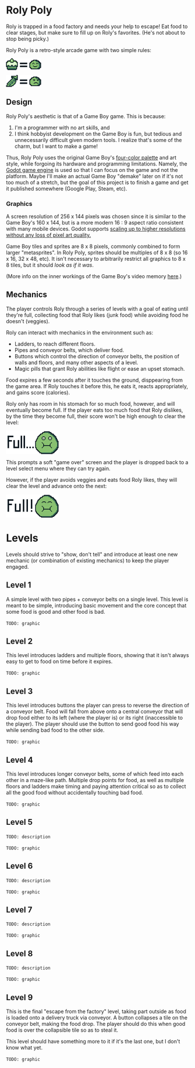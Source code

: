 # Roly Poly
Roly is trapped in a food factory and needs your help to escape! Eat food to clear stages, but make sure to fill up on Roly's favorites. (He's not about to stop being picky.)

Roly Poly is a retro-style arcade game with two simple rules:

<img src="good_food.gif" alt="Eat tasty food!" title="Eat tasty food!" style="display: block; width: 96px; height: 32px; image-rendering: pixelated; image-rendering: crisp-edges">

<img src="bad_food.gif" alt="Avoid healthy food!" title="Avoid healthy food!" style="display: block; margin-top: 1em; width: 96px; height: 32px; image-rendering: pixelated; image-rendering: crisp-edges">



## Design
Roly Poly's aesthetic is that of a Game Boy game. This is because:

1. I'm a programmer with no art skills, and
2. I think hobbyist development on the Game Boy is fun, but tedious and unnecessarily difficult given modern tools. I realize that's some of the charm, but I want to make a game!

Thus, Roly Poly uses the original Game Boy's [four-color palette](https://gbgfx.legacy.codes) and art style, while forgoing its hardware and programming limitations. Namely, the [Godot game engine](https://godotengine.org/) is used so that I can focus on the game and not the platform. Maybe I'll make an actual Game Boy "demake" later on if it's not too much of a stretch, but the goal of this project is to finish a game and get it published somewhere (Google Play, Steam, etc).

### Graphics
A screen resolution of 256 x 144 pixels was chosen since it is similar to the Game Boy's 160 x 144, but is a more modern 16 : 9 aspect ratio consistent with many mobile devices. Godot supports [scaling up to higher resolutions without any loss of pixel art quality.](https://docs.godotengine.org/en/latest/tutorials/viewports/multiple_resolutions.html)

Game Boy tiles and sprites are 8 x 8 pixels, commonly combined to form larger "metasprites". In Roly Poly, sprites should be multiples of 8 x 8 (so 16 x 16, 32 x 48, etc). It isn't necessary to arbitrarily restrict all graphics to 8 x 8 tiles, but it should *look as if it was*.

(More info on the inner workings of the Game Boy's video memory [here](https://github.com/taylus/gameboy-graphics/blob/master/building_a_rom.md#an-aside-about-game-boy-video-memory).)

## Mechanics
The player controls Roly through a series of levels with a goal of eating until they're full, collecting food that Roly likes (junk food) while avoiding food he doesn't (veggies).

Roly can interact with mechanics in the environment such as:

* Ladders, to reach different floors.
* Pipes and conveyor belts, which deliver food.
* Buttons which control the direction of conveyor belts, the position of walls and floors, and many other aspects of a level.
* Magic pills that grant Roly abilities like flight or ease an upset stomach.

Food expires a few seconds after it touches the ground, disppearing from the game area. If Roly touches it before this, he eats it, reacts appropriately, and gains score (calories).

Roly only has room in his stomach for so much food, however, and will eventually become full. If the player eats too much food that Roly dislikes, by the time they become full, their score won't be high enough to clear the level:

<img src="full_slime_bad.png" alt="Full!" title="Full!" style="display: block; margin-top: 1em; width: 144px; height: 64px; image-rendering: pixelated; image-rendering: crisp-edges">

This prompts a soft "game over" screen and the player is dropped back to a level select menu where they can try again.

However, if the player avoids veggies and eats food Roly likes, they will clear the level and advance onto the next:

<img src="full_slime_good.png" alt="Full!" title="Full!" style="display: block; margin-top: 1em; width: 144px; height: 64px; image-rendering: pixelated; image-rendering: crisp-edges">

# Levels
Levels should strive to "show, don't tell" and introduce at least one new mechanic (or combination of existing mechanics) to keep the player engaged.

## Level 1
A simple level with two pipes + conveyor belts on a single level. This level is meant to be simple, introducing basic movement and the core concept that some food is good and other food is bad.

`TODO: graphic`

## Level 2
This level introduces ladders and multiple floors, showing that it isn't always easy to get to food on time before it expires.

`TODO: graphic`

## Level 3
This level introduces buttons the player can press to reverse the direction of a conveyor belt. Food will fall from above onto a central conveyor that will drop food either to its left (where the player is) or its right (inaccessible to the player). The player should use the button to send good food his way while sending bad food to the other side.

`TODO: graphic`

## Level 4
This level introduces longer conveyor belts, some of which feed into each other in a maze-like path. Multiple drop points for food, as well as multiple floors and ladders make timing and paying attention critical so as to collect all the good food without accidentally touching bad food.

`TODO: graphic`

## Level 5

`TODO: description`

`TODO: graphic`

## Level 6

`TODO: description`

`TODO: graphic`

## Level 7

`TODO: description`

`TODO: graphic`

## Level 8

`TODO: description`

`TODO: graphic`

## Level 9
This is the final "escape from the factory" level, taking part outside as food is loaded onto a delivery truck via conveyor. A button collapses a tile on the conveyor belt, making the food drop. The player should do this when good food is over the collapsible tile so as to steal it.

This level should have something more to it if it's the last one, but I don't know what yet.

`TODO: graphic`
